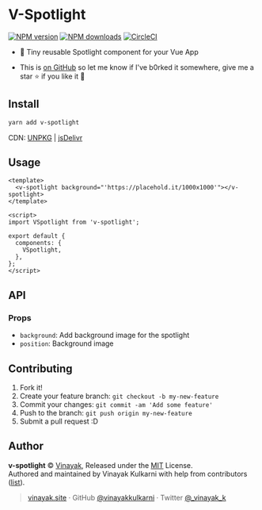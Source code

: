 # V-Spotlight

[![NPM version](https://img.shields.io/npm/v/v-spotlight.svg?style=flat)](https://npmjs.com/package/v-spotlight) [![NPM downloads](https://img.shields.io/npm/dm/v-spotlight.svg?style=flat)](https://npmjs.com/package/v-spotlight) [![CircleCI](https://travis-ci.org/vinayakkulkarni/v-spotlight.svg?branch=master)](https://travis-ci.org/vinayakkulkarni/v-spotlight)

* 🔦 Tiny reusable Spotlight component for your Vue App

- This is [on GitHub](https://github.com/vinayakkulkarni/v-spotlight) so let me know if I've b0rked it somewhere, give me a star :star: if you like it :beers:

## Install

```bash
yarn add v-spotlight
```

CDN: [UNPKG](https://unpkg.com/v-spotlight/dist/) | [jsDelivr](https://cdn.jsdelivr.net/npm/v-spotlight/dist/)

## Usage

```vue
<template>
  <v-spotlight background="'https://placehold.it/1000x1000'"></v-spotlight>
</template>

<script>
import VSpotlight from 'v-spotlight';

export default {
  components: {
    VSpotlight,
  },
};
</script>
```

## API

### Props

* `background`: Add background image for the spotlight
* `position`: Background image

## Contributing

1.  Fork it!
2.  Create your feature branch: `git checkout -b my-new-feature`
3.  Commit your changes: `git commit -am 'Add some feature'`
4.  Push to the branch: `git push origin my-new-feature`
5.  Submit a pull request :D

## Author

**v-spotlight** © [Vinayak](https://github.com/vinayakkulkarni), Released under the [MIT](./LICENSE) License.<br>
Authored and maintained by Vinayak Kulkarni with help from contributors ([list](https://github.com/vinayakkulkarni/v-spotlight/contributors)).

> [vinayak.site](https://vinayak.site) · GitHub [@vinayakkulkarni](https://github.com/vinayakkulkarni) · Twitter [@\_vinayak_k](https://twitter.com/_vinayak_k)
